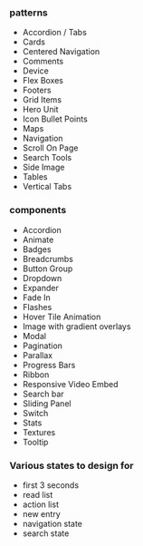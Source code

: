 ### patterns

- Accordion / Tabs
- Cards
- Centered Navigation
- Comments
- Device
- Flex Boxes
- Footers
- Grid Items
- Hero Unit
- Icon Bullet Points
- Maps
- Navigation
- Scroll On Page
- Search Tools
- Side Image
- Tables
- Vertical Tabs

### components

- Accordion
- Animate
- Badges
- Breadcrumbs
- Button Group
- Dropdown
- Expander
- Fade In
- Flashes
- Hover Tile Animation
- Image with gradient overlays
- Modal
- Pagination
- Parallax
- Progress Bars
- Ribbon
- Responsive Video Embed
- Search bar
- Sliding Panel
- Switch
- Stats
- Textures
- Tooltip


### Various states to design for

- first 3 seconds
- read list
- action list
- new entry
- navigation state
- search state

